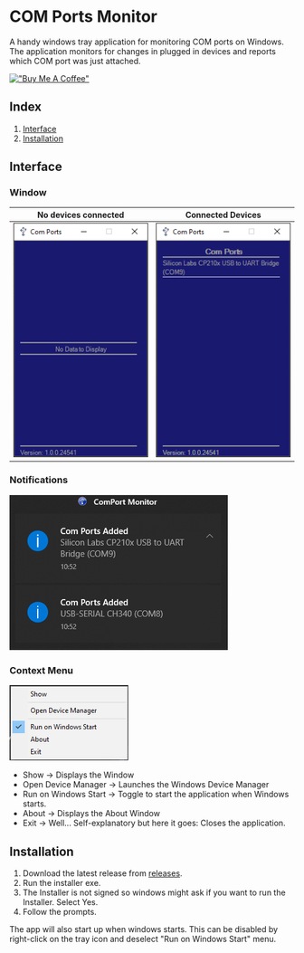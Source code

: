 # COM Ports Monitor

A handy windows tray application for monitoring COM ports on Windows.
The application monitors for changes in plugged in devices and reports which COM port was just attached.


[!["Buy Me A Coffee"](https://www.buymeacoffee.com/assets/img/custom_images/orange_img.png)](https://www.buymeacoffee.com/Tsessebe)

## Index

1. [Interface](#intreface)
2. [Installation](#installation)

## Interface

### Window
|                   No devices connected                    |                Connected Devices                |
|:---------------------------------------------------------:|:-----------------------------------------------:|
| ![No Devices connected](./Resources/NothingConnected.png) | ![Connected Devices](./Resources/LongNames.png) |

### Notifications

![Notifications](./Resources/Notifications.png)

### Context Menu

![Context Menu](./Resources/Menu.png)

- Show -> Displays the Window
- Open Device Manager -> Launches the Windows Device Manager
- Run on Windows Start -> Toggle to start the application when Windows starts.
- About -> Displays the About Window
- Exit -> Well... Self-explanatory but here it goes: Closes the application. 

## Installation

1. Download the latest release from [releases](https://github.com/Tsessebe/ComPorts/releases).
2. Run the installer exe.
3. The Installer is not signed so windows might ask if you want to run the Installer. Select Yes.
4. Follow the prompts.

The app will also start up when windows starts. 
This can be disabled by right-click on the tray icon and deselect "Run on Windows Start" menu.
